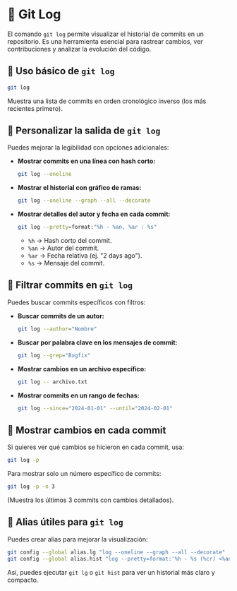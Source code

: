 # 📌 Git Log

El comando `git log` permite visualizar el historial de commits en un repositorio. Es una herramienta esencial para rastrear cambios, ver contribuciones y analizar la evolución del código.

## 📌 Uso básico de `git log`
```sh
git log
```
Muestra una lista de commits en orden cronológico inverso (los más recientes primero).

## 📌 Personalizar la salida de `git log`
Puedes mejorar la legibilidad con opciones adicionales:

- **Mostrar commits en una línea con hash corto:**
  ```sh
  git log --oneline
  ```
- **Mostrar el historial con gráfico de ramas:**
  ```sh
  git log --oneline --graph --all --decorate
  ```
- **Mostrar detalles del autor y fecha en cada commit:**
  ```sh
  git log --pretty=format:"%h - %an, %ar : %s"
  ```
  - `%h` → Hash corto del commit.
  - `%an` → Autor del commit.
  - `%ar` → Fecha relativa (ej. "2 days ago").
  - `%s` → Mensaje del commit.

## 📌 Filtrar commits en `git log`
Puedes buscar commits específicos con filtros:

- **Buscar commits de un autor:**
  ```sh
  git log --author="Nombre"
  ```
- **Buscar por palabra clave en los mensajes de commit:**
  ```sh
  git log --grep="Bugfix"
  ```
- **Mostrar cambios en un archivo específico:**
  ```sh
  git log -- archivo.txt
  ```
- **Mostrar commits en un rango de fechas:**
  ```sh
  git log --since="2024-01-01" --until="2024-02-01"
  ```

## 📌 Mostrar cambios en cada commit
Si quieres ver qué cambios se hicieron en cada commit, usa:

```sh
git log -p
```

Para mostrar solo un número específico de commits:
```sh
git log -p -n 3
```
(Muestra los últimos 3 commits con cambios detallados).

## 📌 Alias útiles para `git log`
Puedes crear alias para mejorar la visualización:

```sh
git config --global alias.lg "log --oneline --graph --all --decorate"
git config --global alias.hist "log --pretty=format:'%h - %s (%cr) <%an>' --graph"
```
Así, puedes ejecutar `git lg` o `git hist` para ver un historial más claro y compacto.